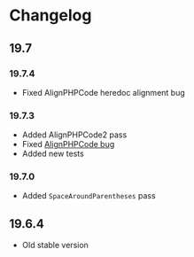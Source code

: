# Changelog

## 19.7

### 19.7.4

* Fixed AlignPHPCode heredoc alignment bug

### 19.7.3

* Added AlignPHPCode2 pass
* Fixed [AlignPHPCode bug](https://github.com/akalongman/sublimetext-codeformatter/issues/250)
* Added new tests

### 19.7.0

* Added `SpaceAroundParentheses` pass

## 19.6.4

* Old stable version
